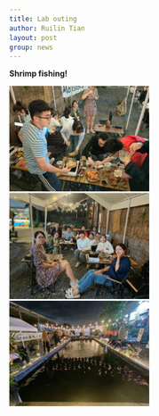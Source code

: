 ```yaml
---
title: Lab outing
author: Ruilin Tian
layout: post
group: news
---
```


 **Shrimp fishing!**

 <img src="/static/img/news/lab_fun_231007_1.jpg" width="50%" alt="lab-fun" class="img-fluid"> 

 <img src="/static/img/news/lab_fun_231007_2.jpg" width="50%" alt="lab-fun" class="img-fluid"> 

 <img src="/static/img/news/lab_fun_231007_3.jpg" width="50%" alt="lab-fun" class="img-fluid"> 



  



